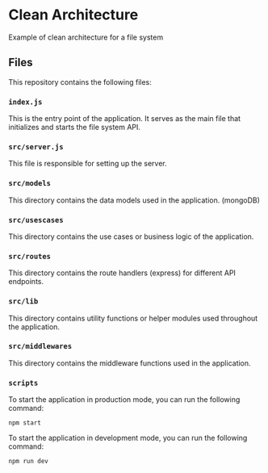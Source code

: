 # Clean Architecture

Example of clean architecture for a file system

## Files

This repository contains the following files:

### `index.js`

This is the entry point of the application. It serves as the main file that initializes and starts the file system API.

### `src/server.js`

This file is responsible for setting up the server.

### `src/models`

This directory contains the data models used in the application. (mongoDB)

### `src/usescases`

This directory contains the use cases or business logic of the application.

### `src/routes`

This directory contains the route handlers (express) for different API endpoints.

### `src/lib`

This directory contains utility functions or helper modules used throughout the application.

### `src/middlewares`

This directory contains the middleware functions used in the application.

### `scripts`

To start the application in production mode, you can run the following command:

```shell
npm start
```

To start the application in development mode, you can run the following command:

```shell
npm run dev
```
